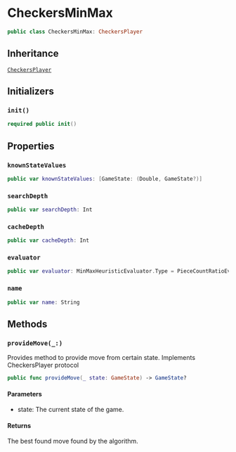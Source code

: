 # CheckersMinMax

``` swift
public class CheckersMinMax: CheckersPlayer 
```

## Inheritance

[`CheckersPlayer`](/CheckersPlayer)

## Initializers

### `init()`

``` swift
required public init() 
```

## Properties

### `knownStateValues`

``` swift
public var knownStateValues: [GameState: (Double, GameState?)] 
```

### `searchDepth`

``` swift
public var searchDepth: Int 
```

### `cacheDepth`

``` swift
public var cacheDepth: Int 
```

### `evaluator`

``` swift
public var evaluator: MinMaxHeuristicEvaluator.Type = PieceCountRatioEvaluator.self
```

### `name`

``` swift
public var name: String 
```

## Methods

### `provideMove(_:)`

Provides method to provide move from certain state.
Implements CheckersPlayer protocol

``` swift
public func provideMove(_ state: GameState) -> GameState? 
```

#### Parameters

  - state: The current state of the game.

#### Returns

The best found move found by the algorithm.
